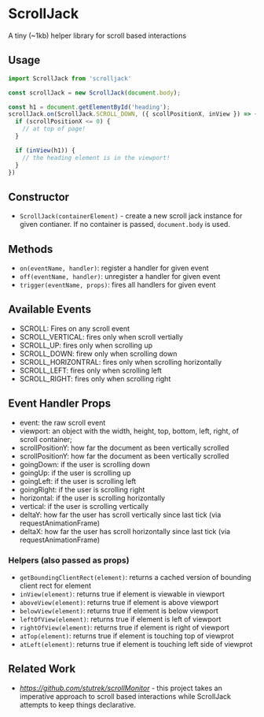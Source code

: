 # ScrollJack
A tiny (~1kb) helper library for scroll based interactions

## Usage
```js
import ScrollJack from 'scrolljack'

const scrollJack = new ScrollJack(document.body);

const h1 = document.getElementById('heading');
scrollJack.on(ScrollJack.SCROLL_DOWN, ({ scollPositionX, inView }) => {
  if (scrollPositionX <= 0) {
    // at top of page!
  }

  if (inView(h1)) {
    // the heading element is in the viewport!
  }
})
```

## Constructor
- `ScrollJack(containerElement)` - create a new scroll jack instance for given contianer. If no container is passed, `document.body` is used.

## Methods
- `on(eventName, handler)`: register a handler for given event 
- `off(eventName, handler)`: unregister a handler for given event 
- `trigger(eventName, props)`: fires all handlers for given event

## Available Events
- SCROLL: Fires on any scroll event
- SCROLL_VERTICAL: fires only when scroll vertially
- SCROLL_UP: fires only when scrolling up
- SCROLL_DOWN: firew only when scrolling down
- SCROLL_HORIZONTRAL: fires only when scrolling horizontally
- SCROLL_LEFT: fires only when scrolling left
- SCROLL_RIGHT: fires only when scrolling right

## Event Handler Props
- event: the raw scroll event
- viewport: an object with the width, height, top, bottom, left, right, of scroll container;
- scrollPositionY: how far the document as been vertically scrolled
- scrollPositionY: how far the document as been vertically scrolled
- goingDown: if the user is scrolling down
- goingUp: if the user is scrolling up
- goingLeft: if the user is scrolling left
- goingRight: if the user is scrolling right
- horizontal: if the user is scrolling horizontally
- vertical: if the user is scrolling vertically
- deltaY: how far the user has scroll vertically since last tick (via requestAnimationFrame)
- deltaX: how far the user has scroll horizontally since last tick (via requestAnimationFrame)

### Helpers (also passed as props)
- `getBoundingClientRect(element)`: returns a cached version of bounding client rect for element
- `inView(element)`: returns true if element is viewable in viewport
- `aboveView(element)`: returns true if element is above viewport
- `belowView(element)`: returns true if element is below viewport
- `leftOfView(element)`: returns true if element is left of viewport
- `rightOfView(element)`: returns true if element is right of viewport
- `atTop(element)`: returns true if element is touching top of viewprot
- `atLeft(element)`: returns true if element is touching left side of viewprot

## Related Work
- *https://github.com/stutrek/scrollMonitor* - this project takes an imperative approach to scroll based interactions while ScrollJack attempts to keep things declarative.
